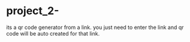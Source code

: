 # project_2-
its a qr code generator from a link. you just need to enter the link and qr code will be auto created for that link.
